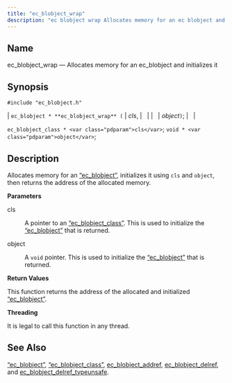 ```yaml
---
title: "ec_blobject_wrap"
description: "ec blobject wrap Allocates memory for an ec blobject and initializes it ec blobject ec blobject wrap cls object ec blobject class cls void object Allocates memory for an Section 68 17 ec blobject initializes it using cls and object then returns the address of the allocated memory cls A..."
---
```


<a name="apis.ec_blobject_wrap"></a> 
## Name

ec_blobject_wrap — Allocates memory for an ec_blobject and initializes it

## Synopsis

`#include "ec_blobject.h"`

| `ec_blobject * **ec_blobject_wrap** (` | <var class="pdparam">cls</var>, |   |
|   | <var class="pdparam">object</var>`)`; |   |

`ec_blobject_class * <var class="pdparam">cls</var>`;
`void * <var class="pdparam">object</var>`;<a name="idp47789056"></a> 
## Description

Allocates memory for an [“ec_blobject”](/momentum/3/3-api/structs-ec-blobject), initializes it using `cls` and `object`, then returns the address of the allocated memory.

**<a name="idp47791776"></a> Parameters**

<dl class="variablelist">

<dt>cls</dt>

<dd>

A pointer to an [“ec_blobject_class”](/momentum/3/3-api/structs-ec-blobject-class). This is used to initialize the [“ec_blobject”](/momentum/3/3-api/structs-ec-blobject) that is returned.

</dd>

<dt>object</dt>

<dd>

A `void` pointer. This is used to initialize the [“ec_blobject”](/momentum/3/3-api/structs-ec-blobject) that is returned.

</dd>

</dl>

**<a name="idp47798560"></a> Return Values**

This function returns the address of the allocated and initialized [“ec_blobject”](/momentum/3/3-api/structs-ec-blobject).

**<a name="idp47800080"></a> Threading**

It is legal to call this function in any thread.

<a name="idp47801184"></a> 
## See Also

[“ec_blobject”](/momentum/3/3-api/structs-ec-blobject), [“ec_blobject_class”](/momentum/3/3-api/structs-ec-blobject-class), [ec_blobject_addref](/momentum/3/3-api/apis-ec-blobject-addref), [ec_blobject_delref](/momentum/3/3-api/apis-ec-blobject-delref), and [ec_blobject_delref_typeunsafe](/momentum/3/3-api/apis-ec-blobject-delref-typeunsafe).
